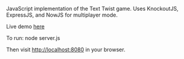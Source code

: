 JavaScript implementation of the Text Twist game.
Uses KnockoutJS, ExpressJS, and NowJS for multiplayer mode.

Live demo [here](twister.jit.su)

To run: 
node server.js

Then visit [http://localhost:8080](http://localhost:8080) in your browser.

